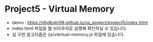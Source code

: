 # Project5 - Virtual Memory

- demo : https://dhdbstjr98.github.io/os_project/project5/index.html
- index.html 파일을 웹 브라우저로 실행해 확인하실 수 있습니다.
- 실 구현 알고리즘은 /js/viertual-memory.js 파일에 있습니다.
